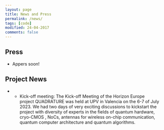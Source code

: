```yaml
---
layout: page
title: News and Press
permalink: /news/
tags: [code]
modified: 24-04-2017
comments: false
---
```


## Press
+ Appers soon!

## Project News
+ -	Kick-off meeting: The Kick-off Meeting of the Horizon Europe project QUADRATURE was held at UPV in Valencia on the 6-7 of July 2023. We had two days of very exciting discussions to kickstart the project with diversity of experts in the fields of quantum hardware, cryo-CMOS , NoCs, antennas for wireless on-chip communication, quantum computer architecture and quantum algorithms.

